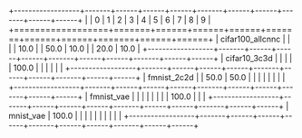 +------------------+-------+------+------+------+-------+------+------+-------+------+------+
|                  | 0     | 1    | 2    | 3    | 4     | 5    | 6    | 7     | 8    | 9    |
+==================+=======+======+======+======+=======+======+======+=======+======+======+
| cifar100_allcnnc |       |      |      | 10.0 |       | 50.0 | 10.0 |       | 20.0 | 10.0 |
+------------------+-------+------+------+------+-------+------+------+-------+------+------+
| cifar10_3c3d     |       |      |      |      | 100.0 |      |      |       |      |      |
+------------------+-------+------+------+------+-------+------+------+-------+------+------+
| fmnist_2c2d      |       | 50.0 | 50.0 |      |       |      |      |       |      |      |
+------------------+-------+------+------+------+-------+------+------+-------+------+------+
| fmnist_vae       |       |      |      |      |       |      |      | 100.0 |      |      |
+------------------+-------+------+------+------+-------+------+------+-------+------+------+
| mnist_vae        | 100.0 |      |      |      |       |      |      |       |      |      |
+------------------+-------+------+------+------+-------+------+------+-------+------+------+